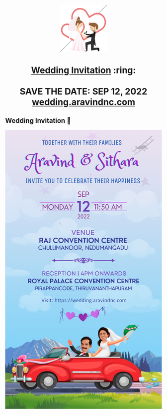 <p align="center"><a href="https://wedding.aravindnc.com/"><img src="./assets/wedding.gif" width="150px" height="150px"/></a></p>
<h1 align="center"><a href="https://wedding.aravindnc.com/">Wedding Invitation</a> :ring: <br> <br> SAVE THE DATE: SEP 12, 2022 <br> <a href="https://wedding.aravindnc.com/">wedding.aravindnc.com</a></h1>

## Wedding Invitation :ring:

![](invitation/invitation.png?raw=true)

